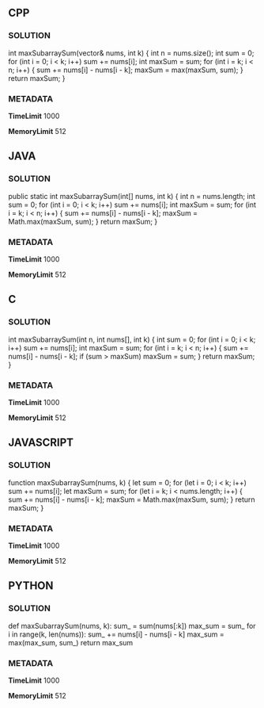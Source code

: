 ## CPP

### SOLUTION

int maxSubarraySum(vector<int>& nums, int k) {
    int n = nums.size();
    int sum = 0;
    for (int i = 0; i < k; i++) sum += nums[i];
    int maxSum = sum;
    for (int i = k; i < n; i++) {
        sum += nums[i] - nums[i - k];
        maxSum = max(maxSum, sum);
    }
    return maxSum;
}

### METADATA

**TimeLimit**
1000

**MemoryLimit** 
512


## JAVA

### SOLUTION

public static int maxSubarraySum(int[] nums, int k) {
    int n = nums.length;
    int sum = 0;
    for (int i = 0; i < k; i++) sum += nums[i];
    int maxSum = sum;
    for (int i = k; i < n; i++) {
        sum += nums[i] - nums[i - k];
        maxSum = Math.max(maxSum, sum);
    }
    return maxSum;
}

### METADATA

**TimeLimit**
1000

**MemoryLimit**
512


## C

### SOLUTION

int maxSubarraySum(int n, int nums[], int k) {
    int sum = 0;
    for (int i = 0; i < k; i++) sum += nums[i];
    int maxSum = sum;
    for (int i = k; i < n; i++) {
        sum += nums[i] - nums[i - k];
        if (sum > maxSum) maxSum = sum;
    }
    return maxSum;
}

### METADATA

**TimeLimit**
1000

**MemoryLimit**
512


## JAVASCRIPT

### SOLUTION

function maxSubarraySum(nums, k) {
  let sum = 0;
  for (let i = 0; i < k; i++) sum += nums[i];
  let maxSum = sum;
  for (let i = k; i < nums.length; i++) {
    sum += nums[i] - nums[i - k];
    maxSum = Math.max(maxSum, sum);
  }
  return maxSum;
}

### METADATA

**TimeLimit**
1000

**MemoryLimit**
512


## PYTHON

### SOLUTION

def maxSubarraySum(nums, k):
    sum_ = sum(nums[:k])
    max_sum = sum_
    for i in range(k, len(nums)):
        sum_ += nums[i] - nums[i - k]
        max_sum = max(max_sum, sum_)
    return max_sum

### METADATA

**TimeLimit**
1000

**MemoryLimit**
512